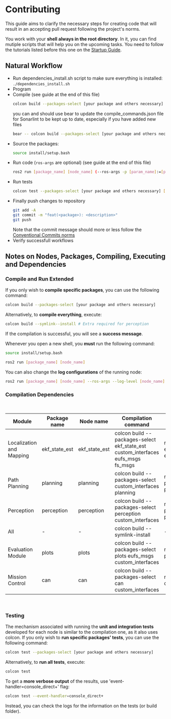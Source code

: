 # Contributing

This guide aims to clarify the necessary steps for creating code that will result in an accepting pull request following the project's norms.

You work with your **shell always in the root directory**. In it, you can find mutiple scripts that will help you on the upcoming tasks. You need to follow the tutorials listed before this one on the [Startup Guide](./docs/tutorials/startup_guide.md).

## Natural Workflow 

- Run dependencies_install.sh script to make sure everything is installed: ```./dependencies_install.sh```
- Program
- Compile (see guide at the end of this file)
  ```sh
  colcon build --packages-select [your package and others necessary]
  ```
  you can and should use bear to update the compile_commands.json file for Sonarlint to be kept up to date, especially if you have added new files
  ```sh
  bear -- colcon build --packages-select [your package and others necessary]
  ```
- Source the packages:
  ```sh
  source install/setup.bash
  ```
- Run code (`ros-args` are optional) (see guide at the end of this file)
  ```sh
  ros2 run [package_name] [node_name] (--ros-args -p [param_name]:=[param_value])
  ```
- Run tests
  ```sh
  colcon test --packages-select [your package and others necessary] [--event-handler=console_direct+] #last part for verbose
  ```
- Finally push changes to repository
  ```sh
  git add -A
  git commit -m "feat(<package>): <description>"
  git push
  ```
  Note that the commit message should more or less follow the [Conventional Commits norms](https://www.conventionalcommits.org/en/v1.0.0-beta.4/)
- Verify successfull workflows


## Notes on Nodes, Packages, Compiling, Executing and Dependencies

### Compile and Run Extended

If you only wish to **compile specific packages**, you can use the following command:
```sh
colcon build --packages-select [your package and others necessary]
```
Alternatively, to **compile everything**, execute:
```sh
colcon build --symlink--install # Extra required for perception
```

If the compilation is successful, you will see a **success message**.

Whenever you open a new shell, you **must** run the following command:

```sh
source install/setup.bash
```

```sh
ros2 run [package_name] [node_name]
```


You can also change the **log configurations** of the running node:
```sh
ros2 run [package_name] [node_name] --ros-args --log-level [node_name]:=[log_level] # Can be warn, error, info and debug
```

### Compilation Dependencies

<br>

| Module | Package name | Node name | Compilation command | Running command | 
| ------ | ------------ | --------- | ------------------------ | -------|
| Localization and Mapping | ekf_state_est | ekf_state_est | colcon build --packages-select ekf_state_est custom_interfaces eufs_msgs fs_msgs | ros2 run ekf_state_est ekf_state_est | 
| Path Planning | planning | planning | colcon build --packages-select custom_interfaces planning | ros2 run planning planning |
| Perception | perception | perception | colcon build --packages-select perception custom_interfaces | ros2 run perception perception |
| All | - | - | colcon build --symlink-install | -
| Evaluation Module | plots | plots | colcon build --packages-select plots eufs_msgs custom_interfaces | ros2 run plots plots |
| Mission Control | can | can | colcon build --packages-select can custom_interfaces | ros2 run can can |

<br>

### Testing

The mechanism associated with running the **unit and integration tests** developed for each node is similar to the compilation one, as it also uses colcon. If you only wish to **run specific packages' tests**, you can use the following command:
```sh
colcon test --packages-select [your package and others necessary]
```
Alternatively, to **run all tests**, execute:
```sh
colcon test
```

To get a **more verbose output** of the results, use 'event-handler=console_direct+' flag:

```sh
colcon test --event-handler=console_direct+
```

Instead, you can check the logs for the information on the tests (or build folder).

